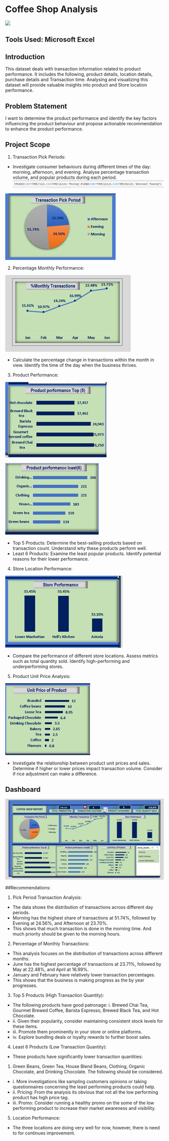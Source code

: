 # Coffee Shop Analysis











![](coffee_shop.png)











## Tools Used: Microsoft Excel

## Introduction  
This dataset deals with transaction information related to product performance. It includes the following, product details, location details, purchase details and Transaction time.  Analysing and visualizing this dataset will provide valuable insights into product and Store location performance. 

## Problem Statement
I want to determine the product performance and identify the key factors influencing the product behaviour and propose actionable recommendation to enhance the product performance.

## Project Scope
1. Transaction Pick Periods:
- Investigate consumer behaviours during different times of the day: morning, afternoon, and evening. Analyse percentage transaction volume, and popular products during each period.
![](Formular.png)

![](Pick_Period.png)


2. Percentage Monthly Performance:


![](Monthly.png)

-	Calculate the percentage change in transactions within the month in view. Identify the time of the day when the business thrives.
3.	Product Performance:


![](Top_5.png)


![](Least_6.png)

-	Top 5 Products: Determine the best-selling products based on transaction count. Understand why these products perform well.
-	Least 6 Products: Examine the least popular products. Identify potential reasons for their lower performance.

4.	Store Location Performance:


![](Location.png)

-	Compare the performance of different store locations. Assess metrics such as total quantity sold. Identify high-performing and underperforming stores.


5.	Product Unit Price Analysis:

   
![](Unit_Price.png)

-	Investigate the relationship between product unit prices and sales. Determine if higher or lower prices impact transaction volume. Consider if rice adjustment can make a difference.

## Dashboard
![](Dashboard.png)

##Recommendations:
1.	Pick Period Transaction Analysis:
-	The data shows the distribution of transactions across different day periods.
-	Morning has the highest share of transactions at 51.74%, followed by Evening at 24.56%, and Afternoon at 23.70%.
-	This shows that much transaction is done in the morning time. And much priority should be given to the morning hours.
  
2.	Percentage of Monthly Transactions:
-	This analysis focuses on the distribution of transactions across different months.
-	June has the highest percentage of transactions at 23.71%, followed by May at 22.48%, and April at 16.99%.
-	January and February have relatively lower transaction percentages.
-	This shows that the business is making progress as the by year progresses.
  
3.	Top 5 Products (High Transaction Quantity):
-	The following products have good patronage: 
 i.	Brewed Chai Tea, Gourmet Brewed Coffee, Barista Espresso, Brewed Black Tea, and Hot Chocolate.
- ii.	Given their popularity, consider maintaining consistent stock levels for these items.
- iii.	Promote them prominently in your store or online platforms.
- iv.	Explore bundling deals or loyalty rewards to further boost sales.

4.	Least 6 Products (Low Transaction Quantity):
-	These products have significantly lower transaction quantities: 
1.	Green Beans, Green Tea, House Blend Beans, Clothing, Organic Chocolate, and Drinking Chocolate. The following should be considered.
- i.	More investigations like sampling customers opinions or taking questionnaires concerning the least performing products could help. 
- ii.	Pricing: From the analysis its obvious that not all the low performing product has high price tag.
- iii.	Promo: Consider running a healthy promo on the some of the low performing product to increase their market awareness and visibility.

5.	Location Performance:
- The three locations are doing very well for now, however, there is need to for continues improvement.


